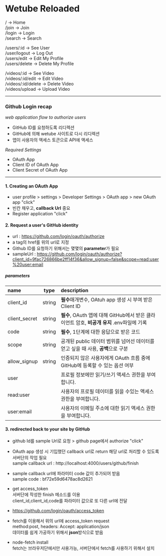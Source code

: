 # Wetube Reloaded

/ -> Home  
/join -> Join  
/login -> Login  
/search -> Search

/users/:id -> See User  
/user/logout -> Log Out  
/users/edit -> Edit My Profile  
/users/delete -> Delete My Profile

/videos/:id -> See Video  
/videos/:id/edit -> Edit Video  
/videos/:id/delete -> Delete Video  
/videos/upload -> Upload Video

---

### Github Login recap

_web application flow to authorize users_

- GitHub ID를 요청하도록 리디렉션
- GitHub에 의해 wetube 사이트로 다시 리디렉션
- 앱이 사용자의 액세스 토큰으로 API에 액세스

_Required Settings_

- OAuth App
- Client ID of OAuth App
- Client Secret of OAuth App

---

#### 1. Creating an OAuth App

- user profile > settings > Developer Settings > OAuth app > new OAuth app "click"
- 빈칸 채우고, **callback Url** 중요
- Register application "click"

#### 2. Request a user's GitHub identity

- url : https://github.com/login/oauth/authorize
- a tag의 href를 위의 url로 지정
- Github ID를 요청하기 위해서는 몇몇의 **parameter**가 필요
- sampleUrl : https://github.com/login/oauth/authorize?client_id=9fac726866be2ff14f36&allow_signup=false&scope=read:user%20user:email

##### parameters

| name          |  type  | description                                                                                |
| :------------ | :----: | :----------------------------------------------------------------------------------------- |
| client_id     | string | **필수**매개변수, OAtuh app 생성 시 부여 받은 Client ID                                    |
| client_secret | string | **필수**, OAuth 앱에 대해 GitHub에서 받은 클라이언트 암호, **비공개 유지** .env파일에 기록 |
| code          | string | **필수**, 1단계에 대한 응답으로 받은 코드                                                  |
| scope         | string | 공개된 public 데이터 범위를 넘어선 데이터를 얻고 싶을 때 사용, **공백**으로 구분           |
| allow_signup  | string | 인증되지 않은 사용자에게 OAuth 흐름 중에 GitHub에 등록할 수 있는 옵션 여부                 |
| user          |        | 프로필 정보에만 읽기/쓰기 액세스 권한을 부여합니다.                                        |
| read:user     |        | 사용자의 프로필 데이터를 읽을 수있는 액세스 권한을 부여합니다.                             |
| user:email    |        | 사용자의 이메일 주소에 대한 읽기 액세스 권한을 부여합니다.                                 |

#### 3. redirected back to your site by GitHub

- github Id를 sample Url로 요청 > github page에서 authorize "click"
- OAuth app 생성 시 기입했던 callback url로 return
  해당 url로 처리할 수 있도록 서버단의 작업 필요  
  sample callback url : http://localhost:4000/users/github/finish

- sample callback url에 파라미터 code 값이 추가되어 받음  
  sample code : bf72e59d6478ac8d2621
- get access_token  
  서버단에 작성한 finish 메소드를 이용  
  client_id,client_id,code를 파라미터 값으로 또 다른 url에 전달
- https://github.com/login/oauth/access_token
- fetch를 이용해서 위의 url에 access_token request  
  method:post, headers: Accept: application/json  
  데이터를 쉽게 가공하기 위해서 **json**방식으로 받음
- node-fetch install  
  fetch는 브라우저단에서만 사용가능, 서버단에서 fetch를 사용하기 위해서 설치

